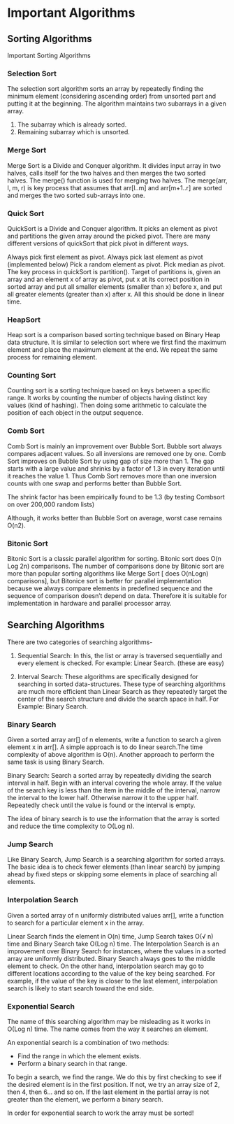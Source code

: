 # Important Algorithms

## Sorting Algorithms
Important Sorting Algorithms

### Selection Sort
The selection sort algorithm sorts an array by repeatedly finding the minimum element (considering ascending order) from unsorted part and putting it at the beginning. The algorithm maintains two subarrays in a given array.

1) The subarray which is already sorted.
2) Remaining subarray which is unsorted.

### Merge Sort
Merge Sort is a Divide and Conquer algorithm. It divides input array in two halves, calls itself for the two halves and then merges the two sorted halves. The merge() function is used for merging two halves. The merge(arr, l, m, r) is key process that assumes that arr[l..m] and arr[m+1..r] are sorted and merges the two sorted sub-arrays into one. 

### Quick Sort
QuickSort is a Divide and Conquer algorithm. It picks an element as pivot and partitions the given array around the picked pivot. There are many different versions of quickSort that pick pivot in different ways.

Always pick first element as pivot.
Always pick last element as pivot (implemented below)
Pick a random element as pivot.
Pick median as pivot.
The key process in quickSort is partition(). Target of partitions is, given an array and an element x of array as pivot, put x at its correct position in sorted array and put all smaller elements (smaller than x) before x, and put all greater elements (greater than x) after x. All this should be done in linear time.

### HeapSort
Heap sort is a comparison based sorting technique based on Binary Heap data structure. It is similar to selection sort where we first find the maximum element and place the maximum element at the end. We repeat the same process for remaining element.

### Counting Sort
Counting sort is a sorting technique based on keys between a specific range. It works by counting the number of objects having distinct key values (kind of hashing). Then doing some arithmetic to calculate the position of each object in the output sequence.

### Comb Sort
Comb Sort is mainly an improvement over Bubble Sort. Bubble sort always compares adjacent values. So all inversions are removed one by one. Comb Sort improves on Bubble Sort by using gap of size more than 1. The gap starts with a large value and shrinks by a factor of 1.3 in every iteration until it reaches the value 1. Thus Comb Sort removes more than one inversion counts with one swap and performs better than Bubble Sort.

The shrink factor has been empirically found to be 1.3 (by testing Combsort on over 200,000 random lists)

Although, it works better than Bubble Sort on average, worst case remains O(n2).

### Bitonic Sort 
Bitonic Sort is a classic parallel algorithm for sorting.
Bitonic sort does O(n Log 2n) comparisons.
The number of comparisons done by Bitonic sort are more than popular sorting algorithms like Merge Sort [ does O(nLogn) comparisons], but Bitonice sort is better for parallel implementation because we always compare elements in predefined sequence and the sequence of comparison doesn’t depend on data. Therefore it is suitable for implementation in hardware and parallel processor array.


## Searching Algorithms

There are two categories of searching algorithms-
1. Sequential Search: In this, the list or array is traversed sequentially and every element is checked. For example: Linear Search.
(these are easy)

2. Interval Search: These algorithms are specifically designed for searching in sorted data-structures. These type of searching algorithms are much more efficient than Linear Search as they repeatedly target the center of the search structure and divide the search space in half. For Example: Binary Search.

### Binary Search
Given a sorted array arr[] of n elements, write a function to search a given element x in arr[].
A simple approach is to do linear search.The time complexity of above algorithm is O(n). Another approach to perform the same task is using Binary Search.

Binary Search: Search a sorted array by repeatedly dividing the search interval in half. Begin with an interval covering the whole array. If the value of the search key is less than the item in the middle of the interval, narrow the interval to the lower half. Otherwise narrow it to the upper half. Repeatedly check until the value is found or the interval is empty.

The idea of binary search is to use the information that the array is sorted and reduce the time complexity to O(Log n).

### Jump Search
Like Binary Search, Jump Search is a searching algorithm for sorted arrays. The basic idea is to check fewer elements (than linear search) by jumping ahead by fixed steps or skipping some elements in place of searching all elements.

### Interpolation Search
Given a sorted array of n uniformly distributed values arr[], write a function to search for a particular element x in the array.

Linear Search finds the element in O(n) time, Jump Search takes O(√ n) time and Binary Search take O(Log n) time.
The Interpolation Search is an improvement over Binary Search for instances, where the values in a sorted array are uniformly distributed. Binary Search always goes to the middle element to check. On the other hand, interpolation search may go to different locations according to the value of the key being searched. For example, if the value of the key is closer to the last element, interpolation search is likely to start search toward the end side.

### Exponential Search
The name of this searching algorithm may be misleading as it works in O(Log n) time. The name comes from the way it searches an element.

An exponential search is a combination of two methods:

- Find the range in which the element exists.
- Perform a binary search in that range.

To begin a search, we find the range. We do this by first checking to see if the desired element is in the first position. If not, we try an array size of 2, then 4, then 6... and so on. If the last element in the partial array is not greater than the element, we perform a binary search.

In order for exponential search to work the array must be sorted!
